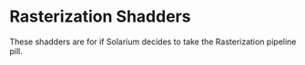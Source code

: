 # Rasterization Shadders

These shadders are for if Solarium decides to take the Rasterization pipeline pill.

